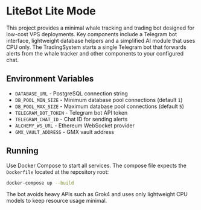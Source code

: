 # LiteBot Lite Mode

This project provides a minimal whale tracking and trading bot designed for
low-cost VPS deployments. Key components include a Telegram bot interface,
lightweight database helpers and a simplified AI module that uses CPU only.
The TradingSystem starts a single Telegram bot that forwards alerts from the
whale tracker and other components to your configured chat.

## Environment Variables

- `DATABASE_URL` - PostgreSQL connection string
- `DB_POOL_MIN_SIZE` - Minimum database pool connections (default `1`)
- `DB_POOL_MAX_SIZE` - Maximum database pool connections (default `5`)
- `TELEGRAM_BOT_TOKEN` - Telegram bot API token
- `TELEGRAM_CHAT_ID` - Chat ID for sending alerts
- `ALCHEMY_WS_URL` - Ethereum WebSocket provider
- `GMX_VAULT_ADDRESS` - GMX vault address

## Running

Use Docker Compose to start all services. The compose file expects the
`Dockerfile` located at the repository root:

```bash
docker-compose up --build
```

The bot avoids heavy APIs such as Grok4 and uses only lightweight CPU models
to keep resource usage minimal.
